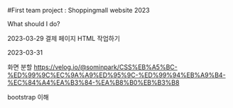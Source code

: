 #First team project : Shoppingmall website 2023

What should I do?

2023-03-29
결제 페이지 HTML 작업하기

2023-03-31

화면 분할
https://velog.io/@sominpark/CSS%EB%A5%BC-%ED%99%9C%EC%9A%A9%ED%95%9C-%ED%99%94%EB%A9%B4-%EC%84%A4%EA%B3%84-%EA%B8%B0%EB%B3%B8

bootstrap
이해



